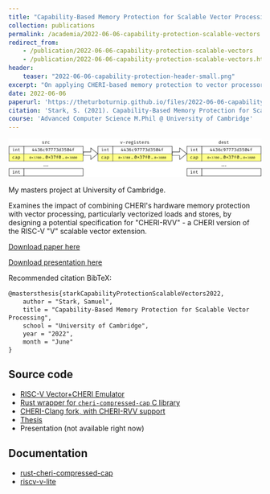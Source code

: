 ```yaml
---
title: "Capability-Based Memory Protection for Scalable Vector Processing"
collection: publications
permalink: /academia/2022-06-06-capability-protection-scalable-vectors
redirect_from:
    - /publication/2022-06-06-capability-protection-scalable-vectors
    - /publication/2022-06-06-capability-protection-scalable-vectors.html
header:
    teaser: "2022-06-06-capability-protection-header-small.png"
excerpt: "On applying CHERI-based memory protection to vector processors, particularly scalable vector models e.g. Arm SVE and RISC-V &quot;V&quot;."
date: 2022-06-06
paperurl: 'https://theturboturnip.github.io/files/2022-06-06-capability-protection-scalable-vectors.pdf'
citation: 'Stark, S. (2021). Capability-Based Memory Protection for Scalable Vector Processing. [M.Phil thesis]. University of Cambridge.'
course: 'Advanced Computer Science M.Phil @ University of Cambridge'
---
```


<img src='/images/2022-06-06-capability-protection-header-small.png'><br/>

My masters project at University of Cambridge.

Examines the impact of combining CHERI's hardware memory protection with vector processing, particularly vectorized loads and stores, by designing a potential specification for "CHERI-RVV" - a CHERI version of the RISC-V "V" scalable vector extension.

[Download paper here](/files/2022-06-06-capability-protection-scalable-vectors.pdf)

[Download presentation here](/files/2022-06-06-capability-protection-scalable-vectors-presentation.pdf)

Recommended citation BibTeX:
```
@mastersthesis{starkCapabilityProtectionScalableVectors2022,
    author = "Stark, Samuel",
    title = "Capability-Based Memory Protection for Scalable Vector Processing",
    school = "University of Cambridge",
    year = "2022",
    month = "June"
}
```

## Source code
- [RISC-V Vector+CHERI Emulator](https://github.com/theturboturnip/riscv-v-lite)
- [Rust wrapper for `cheri-compressed-cap` C library](https://github.com/theturboturnip/cheri-compressed-cap)
- [CHERI-Clang fork, with CHERI-RVV support](https://github.com/theturboturnip/llvm-project)
- [Thesis](https://github.com/theturboturnip/mphil-thesis)
- Presentation (not available right now)

## Documentation
- [rust-cheri-compressed-cap](/files/doc/rust_cheri_compressed_cap/index.html)
- [riscv-v-lite](/files/doc/rsim/index.html)